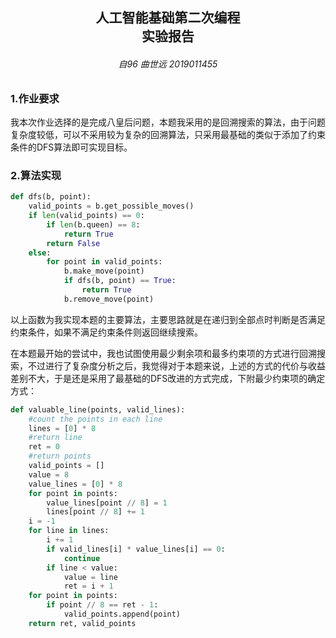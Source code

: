 <h2  align = "center" >人工智能基础第二次编程<br> 实验报告 </h2>

<h6 align = "center">自96 曲世远 2019011455</h6>

### 1.作业要求

我本次作业选择的是完成八皇后问题，本题我采用的是回溯搜索的算法，由于问题复杂度较低，可以不采用较为复杂的回溯算法，只采用最基础的类似于添加了约束条件的DFS算法即可实现目标。

### 2.算法实现

```python
def dfs(b, point):
    valid_points = b.get_possible_moves()
    if len(valid_points) == 0:
        if len(b.queen) == 8:
            return True
        return False
    else:
        for point in valid_points:
            b.make_move(point)
            if dfs(b, point) == True:
                return True
            b.remove_move(point)
```

以上函数为我实现本题的主要算法，主要思路就是在递归到全部点时判断是否满足约束条件，如果不满足约束条件则返回继续搜索。

在本题最开始的尝试中，我也试图使用最少剩余项和最多约束项的方式进行回溯搜索，不过进行了复杂度分析之后，我觉得对于本题来说，上述的方式的代价与收益差别不大，于是还是采用了最基础的DFS改进的方式完成，下附最少约束项的确定方式：

```python
def valuable_line(points, valid_lines):
    #count the points in each line
    lines = [0] * 8
    #return line
    ret = 0
    #return points
    valid_points = []
    value = 8
    value_lines = [0] * 8
    for point in points:
        value_lines[point // 8] = 1
        lines[point // 8] += 1
    i = -1
    for line in lines:
        i += 1
        if valid_lines[i] * value_lines[i] == 0:
            continue
        if line < value:
            value = line
            ret = i + 1
    for point in points:
        if point // 8 == ret - 1:
            valid_points.append(point)
    return ret, valid_points
```

